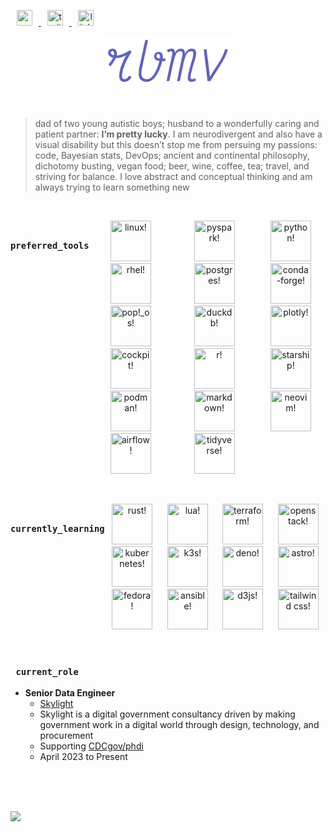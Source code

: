<!--- my readme! --->
<div style="display:flex" align="right">
  <p>
    <a href="https://hachyderm.io/@robertmitchellv">
      <img title="mastodon is thriving!" height="25px" width="25px" hspace=10 src="https://cdn.simpleicons.org/mastodon/6062ba" />
    </a>
    <a href="https://twitter.com/RobertMitchellV">
      <img title="twitter is on fire!" height="25px" width="25px" hspace=10 src="https://cdn.simpleicons.org/twitter/6062ba" />
    </a>
    <a href="https://www.linkedin.com/in/robertmitchellv/">
      <img title="linkedin!" height="25px" width="25px" hspace=10 src="https://cdn.simpleicons.org/linkedin/6062ba" />
    </a>
  </p>
</div>

<div align="center">
  <a href="https://robertmitchellv.com">
    <img title="my site!" height="80px" src="https://github.com/robertmitchellv/robertmitchellv.github.io/raw/main/images/rbmv-primary.png" />
  </a>
</div>

<br>
<br>

> dad of two young autistic boys; husband to a wonderfully caring and patient partner: __I’m pretty lucky__. I am neurodivergent and also have a visual disability but this doesn’t stop me from persuing my passions: code, Bayesian stats, DevOps; ancient and continental philosophy, dichotomy busting, vegan food; beer, wine, coffee, tea; travel, and striving for balance. I love abstract and conceptual thinking and am always trying to learn something new 

<br>

<div style="display:flex" align="center">
  <h3><code> preferred_tools </code></h3>
  <p>
    <img title="linux!" height="65px" width="65px" hspace=10 src="https://cdn.simpleicons.org/linux/6062ba" />
    <img title="rhel!" height="65px" width="65px" hspace=10 src="https://cdn.simpleicons.org/redhat/6062ba" />
    <img title="pop!_os!" height="65px" width="65px" hspace=10 src="https://cdn.simpleicons.org/popos/6062ba" />
    <img title="cockpit!" height="65px" width="65px" hspace=10 src="https://cdn.simpleicons.org/cockpit/6062ba" />
    <img title="podman!" height="65px" width="65px" hspace=10 src="https://cdn.simpleicons.org/podman/6062ba" />
    <img title="airflow!" height="65px" width="65px" hspace=10 src="https://cdn.simpleicons.org/apacheairflow/6062ba" />
  </p>
  <p>
    <img title="pyspark!" height="65px" width="65px" hspace=10 src="https://cdn.simpleicons.org/apachespark/6062ba" />
    <img title="postgres!" height="65px" width="65px" hspace=10 src="https://cdn.simpleicons.org/postgresql/6062ba" />
    <img title="duckdb!" height="65px" width="65px" hspace=10 src="https://cdn.simpleicons.org/duckdb/6062ba" />
    <img title="r!" height="65px" width="65px" hspace=10 src="https://cdn.simpleicons.org/r/6062ba" />
    <img title="markdown!" height="65px" width="65px" hspace=10 src="https://cdn.simpleicons.org/markdown/6062ba" />
    <img title="tidyverse!" height="65px" width="65px" hspace=10 src="https://cdn.simpleicons.org/tidyverse/6062ba" />
  </p>
  <p>
    <img title="python!" height="65px" width="65px" hspace=10 src="https://cdn.simpleicons.org/python/6062ba" />
    <img title="conda-forge!" height="65px" width="65px" hspace=10 src="https://cdn.simpleicons.org/condaforge/6062ba" />
    <img title="plotly!" height="65px" width="65px" hspace=10 src="https://cdn.simpleicons.org/plotly/6062ba" />
    <img title="starship!" height="65px" width="65px" hspace=10 src="https://cdn.simpleicons.org/starship/6062ba" />
    <img title="neovim!" height="65px" width="65px" hspace=10 src="https://cdn.simpleicons.org/neovim/6062ba" />
  </p>
</div>

<br>

<div style="display:flex" align="center">
  <h3><code> currently_learning </code></h3>
  <p>
    <img title="rust!" height="65px" width="65px" hspace=10 src="https://cdn.simpleicons.org/rust/6062ba" />
    <img title="lua!" height="65px" width="65px" hspace=10 src="https://cdn.simpleicons.org/lua/6062ba" />
    <img title="kubernetes!" height="65px" width="65px" hspace=10 src="https://cdn.simpleicons.org/kubernetes/6062ba" />
    <img title="k3s!" height="65px" width="65px" hspace=10 src="https://cdn.simpleicons.org/k3s/6062ba" />
    <img title="fedora!" height="65px" width="65px" hspace=10 src="https://cdn.simpleicons.org/fedora/6062ba" />
    <img title="ansible!" height="65px" width="65px" hspace=10 src="https://cdn.simpleicons.org/ansible/6062ba" />
  </p>
  <p> 
    <img title="terraform!" height="65px" width="65px" hspace=10 src="https://cdn.simpleicons.org/terraform/6062ba" />
    <img title="openstack!" height="65px" width="65px" hspace=10 src="https://cdn.simpleicons.org/openstack/6062ba" />
    <img title="deno!" height="65px" width="65px" hspace=10 src="https://cdn.simpleicons.org/deno/6062ba" />
    <img title="astro!" height="65px" width="65px" hspace=10 src="https://cdn.simpleicons.org/astro/6062ba" />
    <img title="d3js!" height="65px" width="65px" hspace=10 src="https://cdn.simpleicons.org/d3dotjs/6062ba" />
    <img title="tailwind css!" height="65px" width="65px" hspace=10 src="https://cdn.simpleicons.org/tailwindcss/6062ba" />
  </p>
</div>

<br>

<h3><code> current_role </code></h3>

- __Senior Data Engineer__ 
  + [Skylight](https://skylight.digital)
  + Skylight is a digital government consultancy driven by making government work in a digital world through design, technology, and procurement
  + Supporting [CDCgov/phdi](https://github.com/CDCgov/phdi)
  + April 2023 to Present

<br>
<br>
<br>

![](https://komarev.com/ghpvc/?username=robertmitchellv&style=flat-square&color=f7768e)
